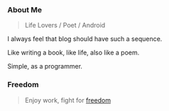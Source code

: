 ### About Me

> Life Lovers / Poet / Android

I always feel that blog should have such a sequence.

Like writing a book, like life, also like a poem.

Simple, as a programmer.

### Freedom

>Enjoy work, fight for [freedom](https://en.wikipedia.org/wiki/Braveheart)
